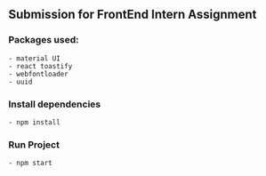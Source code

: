 ## Submission for FrontEnd Intern Assignment



### Packages used:
    - material UI
    - react toastify
    - webfontloader
    - uuid

### Install dependencies
    - npm install
### Run Project
    - npm start